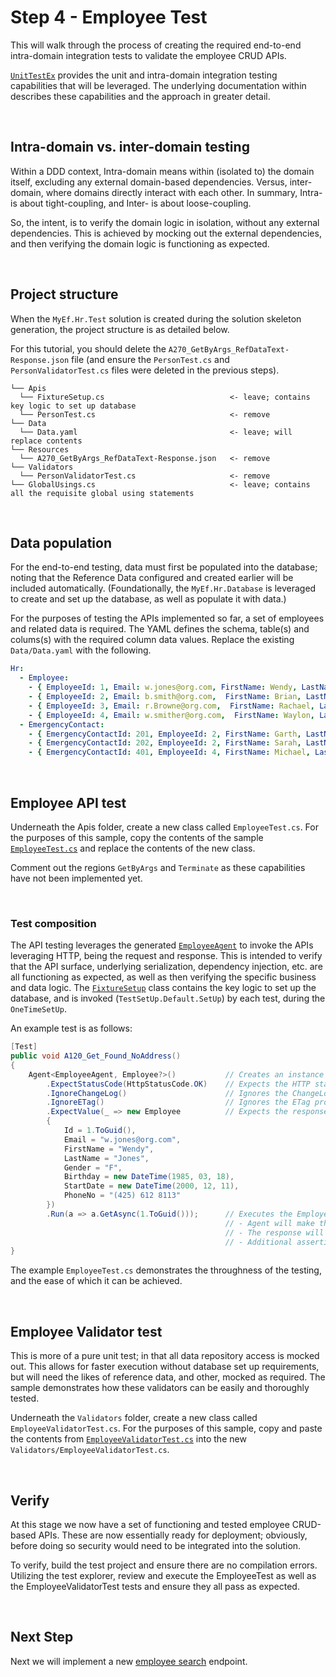 ﻿# Step 4 - Employee Test

This will walk through the process of creating the required end-to-end intra-domain integration tests to validate the employee CRUD APIs.

[`UnitTestEx`](https://github.com/Avanade/unittestex) provides the unit and intra-domain integration testing capabilities that will be leveraged. The underlying documentation within describes these capabilities and the approach in greater detail.

<br/>

## Intra-domain vs. inter-domain testing 

Within a DDD context, Intra-domain means within (isolated to) the domain itself, excluding any external domain-based dependencies. Versus, inter-domain, where domains directly interact with each other. In summary, Intra- is about tight-coupling, and Inter- is about loose-coupling.

So, the intent, is to verify the domain logic in isolation, without any external dependencies. This is achieved by mocking out the external dependencies, and then verifying the domain logic is functioning as expected.

<br/>

## Project structure

When the `MyEf.Hr.Test` solution is created during the solution skeleton generation, the project structure is as detailed below.

For this tutorial, you should delete the `A270_GetByArgs_RefDataText-Response.json` file (and ensure the `PersonTest.cs` and `PersonValidatorTest.cs` files were deleted in the previous steps).

```
└── Apis
  └── FixtureSetup.cs                            <- leave; contains key logic to set up database
  └── PersonTest.cs                              <- remove
└── Data
  └── Data.yaml                                  <- leave; will replace contents
└── Resources
  └── A270_GetByArgs_RefDataText-Response.json   <- remove
└── Validators
  └── PersonValidatorTest.cs                     <- remove
└── GlobalUsings.cs                              <- leave; contains all the requisite global using statements
```

<br/>

## Data population

For the end-to-end testing, data must first be populated into the database; noting that the Reference Data configured and created earlier will be included automatically. (Foundationally, the `MyEf.Hr.Database` is leveraged to create and set up the database, as well as populate it with data.)

For the purposes of testing the APIs implemented so far, a set of employees and related data is required. The YAML defines the schema, table(s) and colums(s) with the required column data values. Replace the existing `Data/Data.yaml` with the following.

``` yaml
Hr:
  - Employee:
    - { EmployeeId: 1, Email: w.jones@org.com, FirstName: Wendy, LastName: Jones, GenderCode: F, Birthday: 1985-03-18, StartDate: 2000-12-11, PhoneNo: (425) 612 8113 }
    - { EmployeeId: 2, Email: b.smith@org.com,  FirstName: Brian, LastName: Smith, GenderCode: M, Birthday: 1994-11-07, StartDate: 2013-08-06, TerminationDate: 2015-04-08, TerminationReasonCode: RE, PhoneNo: (429) 120 0098 }
    - { EmployeeId: 3, Email: r.Browne@org.com,  FirstName: Rachael, LastName: Browne, GenderCode: F, Birthday: 1972-06-28, StartDate: 2019-11-06, PhoneNo: (421) 783 2343 }
    - { EmployeeId: 4, Email: w.smither@org.com,  FirstName: Waylon, LastName: Smithers, GenderCode: M, Birthday: 1952-02-21, StartDate: 2001-01-22, PhoneNo: (428) 893 2793, AddressJson: '{ "street1": "8365 851 PL NE", "city": "Redmond", "state": "WA", "postCode": "98052" }' }
  - EmergencyContact:
    - { EmergencyContactId: 201, EmployeeId: 2, FirstName: Garth, LastName: Smith, PhoneNo: (443) 678 1827, RelationshipTypeCode: PAR }
    - { EmergencyContactId: 202, EmployeeId: 2, FirstName: Sarah, LastName: Smith, PhoneNo: (443) 234 3837, RelationshipTypeCode: PAR }
    - { EmergencyContactId: 401, EmployeeId: 4, FirstName: Michael, LastName: Manners, PhoneNo: (234) 297 9834, RelationshipTypeCode: FRD }
```

<br/>

## Employee API test

Underneath the Apis folder, create a new class called `EmployeeTest.cs`. For the purposes of this sample, copy the contents of the sample [`EmployeeTest.cs`](../MyEf.Hr.Test/Apis/EmployeeTest.cs) and replace the contents of the new class.

Comment out the regions `GetByArgs` and `Terminate` as these capabilities have not been implemented yet.

<br/>

### Test composition

The API testing leverages the generated [`EmployeeAgent`](../MyEf.Hr.Common/Agents/Generated/EmployeeAgent.cs) to invoke the APIs leveraging HTTP, being the request and response. This is intended to verify that the API surface, underlying serialization, dependency injection, etc. are all functioning as expected, as well as then verifying the specific business and data logic. The [`FixtureSetup`](../MyEf.Hr.Test/Apis/FixtureSetup.cs) class contains the key logic to set up the database, and is invoked (`TestSetUp.Default.SetUp`) by each test, during the `OneTimeSetUp`.

An example test is as follows:

``` csharp
[Test]
public void A120_Get_Found_NoAddress()
{
    Agent<EmployeeAgent, Employee?>()           // Creates an instance of the EmployeeAgent to invoke the API.
        .ExpectStatusCode(HttpStatusCode.OK)    // Expects the HTTP status code to be OK; which will be automatically asserted.
        .IgnoreChangeLog()                      // Ignores the ChangeLog property, as this is not relevant for this test.
        .IgnoreETag()                           // Ignores the ETag property, as this is not relevant for this test.
        .ExpectValue(_ => new Employee          // Expects the response value to match the specified value; which will be automatically asserted.
        {
            Id = 1.ToGuid(),
            Email = "w.jones@org.com",
            FirstName = "Wendy",
            LastName = "Jones",
            Gender = "F",
            Birthday = new DateTime(1985, 03, 18),
            StartDate = new DateTime(2000, 12, 11),
            PhoneNo = "(425) 612 8113"
        })
        .Run(a => a.GetAsync(1.ToGuid()));      // Executes the EmployeeAgent.GetAsync method using the supplied instance with underlying test HttpClient:
                                                // - Agent will make the HTTP request to the API, setting URL, headers, body, etc.;
                                                // - The response will be asserted, and deserialized into the specified type where applicable;
                                                // - Additional assertions can be made on the response.
}
```

The example `EmployeeTest.cs` demonstrates the throughness of the testing, and the ease of which it can be achieved. 

</br>

## Employee Validator test

This is more of a pure unit test; in that all data repository access is mocked out. This allows for faster execution without database set up requirements, but will need the likes of reference data, and other, mocked as required. The sample demonstrates how these validators can be easily and thoroughly tested.

Underneath the `Validators` folder, create a new class called `EmployeeValidatorTest.cs`. For the purposes of this sample, copy and paste the contents from [`EmployeeValidatorTest.cs`](../MyEf.Hr.Test/Validators/EmployeeValidatorTest.cs) into the new `Validators/EmployeeValidatorTest.cs`.

</br>

## Verify

At this stage we now have a set of functioning and tested employee CRUD-based APIs. These are now essentially ready for deployment; obviously, before doing so security would need to be integrated into the solution.

To verify, build the test project and ensure there are no compilation errors. Utilizing the test explorer, review and execute the EmployeeTest as well as the EmployeeValidatorTest tests and ensure they all pass as expected.

<br/>

## Next Step

Next we will implement a new [employee search](./5-Employee-Search.md) endpoint.